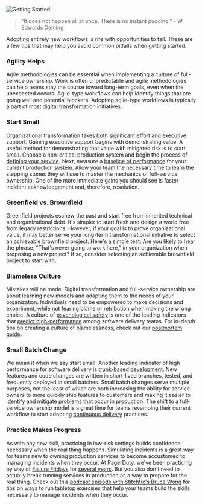 ![Getting Started](../assets/img/headers/FSO-GettingStarted.png)

> "It does not happen all at once. There is no instant pudding." - W. Edwards Deming

Adopting entirely new workflows is rife with opportunities to fail. These are a few tips that may help you avoid common pitfalls when getting started.

### Agility Helps
Agile methodologies can be essential when implementing a culture of full-service ownership. Work is often unpredictable and agile methodologies can help teams stay the course toward long-term goals, even when the unexpected occurs. Agile-type workflows can help identify things that are going well and potential blockers. Adopting agile-type workflows is typically a part of most digital transformation initiatives.

### Start Small
Organizational transformation takes both significant effort and executive support. Gaining executive support begins with demonstrating value. A useful method for demonstrating that value with mitigated risk is to start small. Choose a non-critical production system and begin the process of [defining your service](defining). Next, measure a [baseline of performance](digital_transformation#demonstrating-value) for your current production system. Allow your team the necessary time to learn the stepping stones they will use to master the mechanics of full-service ownership. One of the more immediate gains you should see is faster incident acknowledgement and, therefore, resolution.

### Greenfield vs. Brownfield
Greenfield projects eschew the past and start free from inherited technical and organizational debt. It's simpler to start fresh and design a world free from legacy restrictions. However, if your goal is to prove organizational value, it may better serve your long-term transformational initiative to select an achievable brownfield project. Here's a simple test: Are you likely to hear the phrase, "That's never going to work here," in your organization when proposing a new project? If so, consider selecting an achievable brownfield project to start with.

### Blameless Culture
Mistakes will be made. Digital transformation and full-service ownership are about learning new models and adapting them to the needs of your organization. Individuals need to be empowered to make decisions and experiment, while not fearing blame or retribution when making the wrong choice. A culture of [psychological safety](https://rework.withgoogle.com/guides/understanding-team-effectiveness/steps/foster-psychological-safety/) is one of the leading indicators that [predict high-performance](https://cloud.google.com/devops/state-of-devops/) among software delivery teams. For in-depth tips on creating a culture of blamelessness, check out our [postmortem guide](https://postmortems.pagerduty.com/).

### Small Batch Change
We mean it when we say start small. Another leading indicator of high performance for software delivery is [trunk-based development](https://trunkbaseddevelopment.com/). New features and code changes are written in short-lived branches, tested, and frequently deployed in small batches. Small batch changes serve multiple purposes, not the least of which are both increasing the ability for service owners to more quickly ship features to customers and making it easier to identify and mitigate problems that occur in production. The shift to a full-service ownership model is a great time for teams revamping their current workflow to start adopting [continuous delivery](https://continuousdelivery.com/) practices.

### Practice Makes Progress
As with any new skill, practicing in low-risk settings builds confidence necessary when the real thing happens. Simulating incidents is a great way for teams new to owning production services to become accustomed to managing incidents when they occur. At PagerDuty, we've been practicing by way of [Failure Fridays](https://www.pagerduty.com/blog/failure-friday-at-pagerduty/) for [several years](https://www.pagerduty.com/blog/failure-fridays-four-years/). But you also don't need to actually break running services in production as a way to prepare for the real thing. Check out this [podcast episode with Stitchfix's Bruce Wong](https://www.pageittothelimit.com/chaos-engineering-with-bruce-wong/) for tips on ways to run tabletop exercises that help your teams build the skills necessary to manage incidents when they occur.
